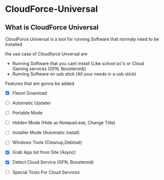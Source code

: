 # CloudForce-Universal
## What is CloudForce Universal
CloudForce Universal is a tool for running Software that normaly need to be installed

the use case of Cloudforce Unversal are
- Running Software that you cant install (Like school pc's or Cloud Gaming services (GFN, Boosteroid))
- Running Software on usb stick (All your needs in a usb stick)


Features that are gonna be added
- [x] Fleunt Download
- [ ] Automatic Updater
- [ ] Portable Mode 
- [ ] Hidden Mode (Hide as Notepad.exe, Change Title)
- [ ] Installer Mode (Automatic install)
- [ ] Windows Tools (Cleanup,Debloat)
- [x] Grab App list from Site (Async)
- [x] Detect Cloud Service (GFN, Boosteroid)
- [ ] Special Tools For Cloud Services


